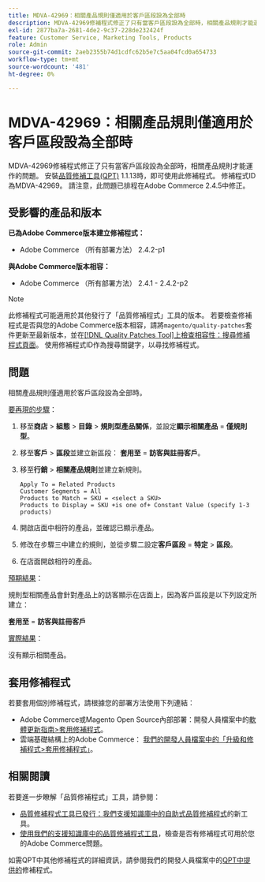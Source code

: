 ```yaml
---
title: MDVA-42969：相關產品規則僅適用於客戶區段設為全部時
description: MDVA-42969修補程式修正了只有當客戶區段設為全部時，相關產品規則才能運作的問題。 安裝[Quality Patches Tool (QPT)](/help/announcements/adobe-commerce-announcements/magento-quality-patches-released-new-tool-to-self-serve-quality-patches.md) 1.1.13後，即可使用此修補程式。 修補程式ID為MDVA-42969。 請注意，此問題已排程在Adobe Commerce 2.4.5中修正。
exl-id: 2877ba7a-2681-4de2-9c37-228de232424f
feature: Customer Service, Marketing Tools, Products
role: Admin
source-git-commit: 2aeb2355b74d1cdfc62b5e7c5aa04fcd0a654733
workflow-type: tm+mt
source-wordcount: '481'
ht-degree: 0%

---
```


# MDVA-42969：相關產品規則僅適用於客戶區段設為全部時

MDVA-42969修補程式修正了只有當客戶區段設為全部時，相關產品規則才能運作的問題。 安裝[品質修補工具(QPT)](/help/announcements/adobe-commerce-announcements/magento-quality-patches-released-new-tool-to-self-serve-quality-patches.md) 1.1.13時，即可使用此修補程式。 修補程式ID為MDVA-42969。 請注意，此問題已排程在Adobe Commerce 2.4.5中修正。

## 受影響的產品和版本

**已為Adobe Commerce版本建立修補程式：**

* Adobe Commerce （所有部署方法） 2.4.2-p1

**與Adobe Commerce版本相容：**

* Adobe Commerce （所有部署方法） 2.4.1 - 2.4.2-p2

>[!NOTE]
>
>此修補程式可能適用於其他發行了「品質修補程式」工具的版本。 若要檢查修補程式是否與您的Adobe Commerce版本相容，請將`magento/quality-patches`套件更新至最新版本，並在[[!DNL Quality Patches Tool]上檢查相容性：搜尋修補程式頁面](https://experienceleague.adobe.com/tools/commerce-quality-patches/index.html?lang=zh-Hant)。 使用修補程式ID作為搜尋關鍵字，以尋找修補程式。

## 問題

相關產品規則僅適用於客戶區段設為全部時。

<u>要再現的步驟</u>：

1. 移至&#x200B;**商店** > **組態** > **目錄** > **規則型產品關係**，並設定&#x200B;**顯示相關產品** = **僅規則型**。
1. 移至&#x200B;**客戶** > **區段**&#x200B;並建立新區段： **套用至** = **訪客與註冊客戶**。
1. 移至&#x200B;**行銷** > **相關產品規則**&#x200B;並建立新規則。

   ```code block
   Apply To = Related Products
   Customer Segments = All
   Products to Match = SKU = <select a SKU>
   Products to Display = SKU +is one of+ Constant Value (specify 1-3 products)
   ```

1. 開啟店面中相符的產品，並確認已顯示產品。
1. 修改在步驟三中建立的規則，並從步驟二設定&#x200B;**客戶區段** = **特定** > **區段**。
1. 在店面開啟相符的產品。

<u>預期結果</u>：

規則型相關產品會針對產品上的訪客顯示在店面上，因為客戶區段是以下列設定所建立：

**套用至** = **訪客與註冊客戶**

<u>實際結果</u>：

沒有顯示相關產品。

## 套用修補程式

若要套用個別修補程式，請根據您的部署方法使用下列連結：

* Adobe Commerce或Magento Open Source內部部署：開發人員檔案中的[軟體更新指南>套用修補程式](https://experienceleague.adobe.com/zh-hant/docs/commerce-operations/tools/quality-patches-tool/usage)。
* 雲端基礎結構上的Adobe Commerce： [我們的開發人員檔案中的「升級和修補程式>套用修補程式」](https://experienceleague.adobe.com/zh-hant/docs/commerce-cloud-service/user-guide/develop/upgrade/apply-patches)。

## 相關閱讀

若要進一步瞭解「品質修補程式」工具，請參閱：

* [品質修補程式工具已發行：我們支援知識庫中的自助式品質修補程式](/help/announcements/adobe-commerce-announcements/magento-quality-patches-released-new-tool-to-self-serve-quality-patches.md)的新工具。
* [使用我們的支援知識庫中的品質修補程式工具](/help/support-tools/patches-available-in-qpt-tool/check-patch-for-magento-issue-with-magento-quality-patches.md)，檢查是否有修補程式可用於您的Adobe Commerce問題。

如需QPT中其他修補程式的詳細資訊，請參閱我們的開發人員檔案中的[QPT中提供的](https://experienceleague.adobe.com/tools/commerce-quality-patches/index.html?lang=zh-Hant)修補程式。
